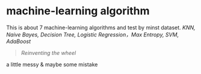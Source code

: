 # machine-learning algorithm

This is about 7 machine-learning algorithms and test by minst dataset. 
*KNN, Naive Bayes, Decision Tree, Logistic Regression，Max Entropy, SVM, AdaBoost*

>*Reinventing the wheel*

a little messy & maybe some mistake
